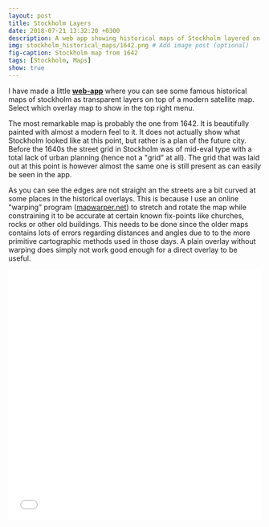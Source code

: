 ```yaml
---
layout: post
title: Stockholm Layers
date: 2018-07-21 13:32:20 +0300
description: A web app showing historical maps of Stockholm layered on top of a modern one
img: stockholm_historical_maps/1642.png # Add image post (optional)
fig-caption: Stockholm map from 1642
tags: [Stockholm, Maps]
show: true
---
```

I have made a little [**web-app**](/layers/index.html) where you can see some famous historical maps of stockholm as transparent layers on top of a modern satellite map. Select which overlay map to show in the top right menu.  

The most remarkable map is probably the one from 1642. It is beautifully painted with almost a modern feel to it. It does not actually show what Stockholm looked like at this point, but rather is a plan of the future city. Before the 1640s the street grid in Stockholm was of mid-eval type with a total lack of urban planning (hence not a "grid" at all). The grid that was laid out at this point is however almost the same one is still present as can easily be seen in the app.

As you can see the edges are not straight an the streets are a bit curved at some places in the historical overlays. This is because I use an online "warping" program ([mapwarper.net](https://mapwarper.net)) to stretch and rotate the map while constraining it to be accurate at certain known fix-points like churches, rocks or other old buildings. This needs to be done since the older maps contains lots of errors regarding distances and angles due to to the more primitive cartographic methods used in those days. A plain overlay without warping does simply not work good enough for a direct overlay to be useful. 

<iframe style="width:100%; height:500px; border:0" src="/layers/index.html"></iframe>